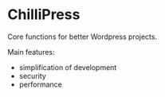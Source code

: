 # ChilliPress #

Core functions for better Wordpress projects.

Main features:
- simplification of development
- security
- performance